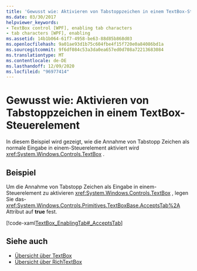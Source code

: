 ```yaml
---
title: 'Gewusst wie: Aktivieren von Tabstoppzeichen in einem TextBox-Steuerelement'
ms.date: 03/30/2017
helpviewer_keywords:
- TextBox control [WPF], enabling tab characters
- tab characters [WPF], enabling
ms.assetid: 14b1b064-61f7-4958-be63-88d85b868d03
ms.openlocfilehash: 9a01ae93d1b75c604fbe4f15f720e0a84086bd1a
ms.sourcegitcommit: 9f6df084c53a3da0ea657ed0d708a72213683084
ms.translationtype: MT
ms.contentlocale: de-DE
ms.lasthandoff: 12/09/2020
ms.locfileid: "96977414"
---
```

# <a name="how-to-enable-tab-characters-in-a-textbox-control"></a>Gewusst wie: Aktivieren von Tabstoppzeichen in einem TextBox-Steuerelement
In diesem Beispiel wird gezeigt, wie die Annahme von Tabstopp Zeichen als normale Eingabe in einem-Steuerelement aktiviert wird <xref:System.Windows.Controls.TextBox> .  
  
## <a name="example"></a>Beispiel  
 Um die Annahme von Tabstopp Zeichen als Eingabe in einem-Steuerelement zu aktivieren <xref:System.Windows.Controls.TextBox> , legen Sie das- <xref:System.Windows.Controls.Primitives.TextBoxBase.AcceptsTab%2A> Attribut auf **true** fest.  
  
 [!code-xaml[TextBox_EnablingTab#_AcceptsTab](~/samples/snippets/csharp/VS_Snippets_Wpf/TextBox_EnablingTab/CS/Window1.xaml#_acceptstab)]  
  
## <a name="see-also"></a>Siehe auch

- [Übersicht über TextBox](textbox-overview.md)
- [Übersicht über RichTextBox](richtextbox-overview.md)

